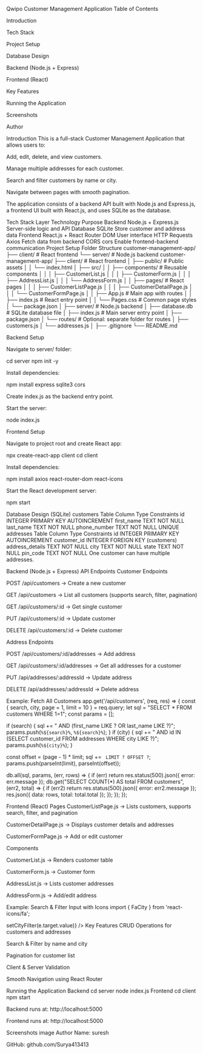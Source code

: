 Qwipo Customer Management Application Table of Contents

Introduction

Tech Stack

Project Setup

Database Design

Backend (Node.js + Express)

Frontend (React)

Key Features

Running the Application

Screenshots

Author

Introduction
This is a full-stack Customer Management Application that allows users to:

Add, edit, delete, and view customers.

Manage multiple addresses for each customer.

Search and filter customers by name or city.

Navigate between pages with smooth pagination.

The application consists of a backend API built with Node.js and Express.js, a frontend UI built with React.js, and uses SQLite as the database.

Tech Stack Layer Technology Purpose Backend Node.js + Express.js Server-side logic and API Database SQLite Store customer and address data Frontend React.js + React Router DOM User interface HTTP Requests Axios Fetch data from backend CORS cors Enable frontend-backend communication
Project Setup Folder Structure customer-management-app/ ├── client/ # React frontend └── server/ # Node.js backend
customer-management-app/ ├── client/ # React frontend │ ├── public/ # Public assets │ │ └── index.html │ ├── src/ │ │ ├── components/ # Reusable components │ │ │ ├── CustomerList.js │ │ │ ├── CustomerForm.js │ │ │ ├── AddressList.js │ │ │ └── AddressForm.js │ │ ├── pages/ # React pages │ │ │ ├── CustomerListPage.js │ │ │ ├── CustomerDetailPage.js │ │ │ └── CustomerFormPage.js │ │ ├── App.js # Main app with routes │ │ ├── index.js # React entry point │ │ └── Pages.css # Common page styles │ └── package.json │ ├── server/ # Node.js backend │ ├── database.db # SQLite database file │ ├── index.js # Main server entry point │ ├── package.json │ └── routes/ # Optional: separate folder for routes │ ├── customers.js │ └── addresses.js │ ├── .gitignore └── README.md

Backend Setup

Navigate to server/ folder:

cd server npm init -y

Install dependencies:

npm install express sqlite3 cors

Create index.js as the backend entry point.

Start the server:

node index.js

Frontend Setup

Navigate to project root and create React app:

npx create-react-app client cd client

Install dependencies:

npm install axios react-router-dom react-icons

Start the React development server:

npm start

Database Design (SQLite) customers Table Column Type Constraints id INTEGER PRIMARY KEY AUTOINCREMENT first_name TEXT NOT NULL last_name TEXT NOT NULL phone_number TEXT NOT NULL UNIQUE addresses Table Column Type Constraints id INTEGER PRIMARY KEY AUTOINCREMENT customer_id INTEGER FOREIGN KEY (customers) address_details TEXT NOT NULL city TEXT NOT NULL state TEXT NOT NULL pin_code TEXT NOT NULL
One customer can have multiple addresses.

Backend (Node.js + Express) API Endpoints
Customer Endpoints

POST /api/customers → Create a new customer

GET /api/customers → List all customers (supports search, filter, pagination)

GET /api/customers/:id → Get single customer

PUT /api/customers/:id → Update customer

DELETE /api/customers/:id → Delete customer

Address Endpoints

POST /api/customers/:id/addresses → Add address

GET /api/customers/:id/addresses → Get all addresses for a customer

PUT /api/addresses/:addressId → Update address

DELETE /api/addresses/:addressId → Delete address

Example: Fetch All Customers app.get('/api/customers', (req, res) => { const { search, city, page = 1, limit = 10 } = req.query; let sql = "SELECT * FROM customers WHERE 1=1"; const params = [];

if (search) {
    sql += " AND (first_name LIKE ? OR last_name LIKE ?)";
    params.push(`%${search}%`, `%${search}%`);
}
if (city) {
    sql += " AND id IN (SELECT customer_id FROM addresses WHERE city LIKE ?)";
    params.push(`%${city}%`);
}

const offset = (page - 1) * limit;
sql += ` LIMIT ? OFFSET ?`;
params.push(parseInt(limit), parseInt(offset));

db.all(sql, params, (err, rows) => {
    if (err) return res.status(500).json({ error: err.message });
    db.get("SELECT COUNT(*) AS total FROM customers", (err2, total) => {
        if (err2) return res.status(500).json({ error: err2.message });
        res.json({ data: rows, total: total.total });
    });
});
});

Frontend (React) Pages
CustomerListPage.js → Lists customers, supports search, filter, and pagination

CustomerDetailPage.js → Displays customer details and addresses

CustomerFormPage.js → Add or edit customer

Components

CustomerList.js → Renders customer table

CustomerForm.js → Customer form

AddressList.js → Lists customer addresses

AddressForm.js → Add/edit address

Example: Search & Filter Input with Icons import { FaCity } from 'react-icons/fa';

setCityFilter(e.target.value)} />
Key Features
CRUD Operations for customers and addresses

Search & Filter by name and city

Pagination for customer list

Client & Server Validation

Smooth Navigation using React Router

Running the Application Backend cd server node index.js
Frontend cd client npm start

Backend runs at: http://localhost:5000

Frontend runs at: http://localhost:5000

Screenshots
image
Author
Name: suresh

GitHub: github.com/Surya413413
